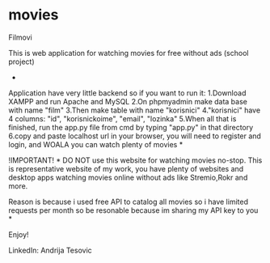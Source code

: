 # movies
Filmovi


This is web application for watching movies for free without ads (school project)


*
Application have very little backend so if you want to run it:
1.Download XAMPP and run Apache and MySQL
2.On phpmyadmin make data base with name "film"
3.Then make table with name "korisnici"
4."korisnici" have 4 columns: "id", "korisnickoime", "email", "lozinka"
5.When all that is finished, run the app.py file from cmd by typing "app.py" in that directory
6.copy and paste localhost url in your browser, you will need to register and login, and WOALA you can watch plenty of movies
*

!IMPORTANT!
*
DO NOT use this website for watching movies no-stop. This is representative website of my work, you have plenty of websites and desktop apps 
watching movies online without ads like Stremio,Rokr and more.

Reason is because i used free API to catalog all movies so i have limited requests per month so be resonable because im sharing my API key to you
*

Enjoy!

LinkedIn: Andrija Tesovic
